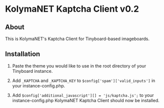 KolymaNET Kaptcha Client v0.2
========================================================

About
------------
This is KolymaNET's Kaptcha Client for Tinyboard-based imageboards.


Installation
-------------
1.	Paste the theme you would like to use in the root directory of your Tinyboard instance.

2.	Add `_KAPTCHA` and `_KAPTCHA_KEY` to `$config['spam']['valid_inputs']` in your instance-config.php.
3.	Add `$config['additional_javascript'][] = 'js/kaptcha.js';` to your instance-config.php
KolymaNET Kaptcha Client should now be installed.

